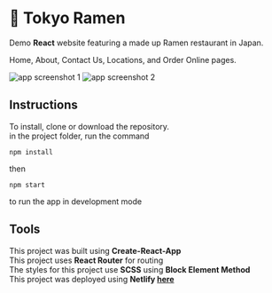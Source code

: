 # :ramen: Tokyo Ramen

Demo **React** website featuring a made up Ramen restaurant in Japan.  
  
Home, About, Contact Us, Locations, and Order Online pages.

![app screenshot 1](http://www.peterdurham.site/images/site-images/projects/tokyo-ramen.jpg)
![app screenshot 2](http://www.peterdurham.site/images/site-images/projects/tokyo-ramen2.png)

## Instructions

To install, clone or download the repository.  
in the project folder, run the command

`npm install`

then

`npm start`

to run the app in development mode

## Tools

This project was built using **Create-React-App**  
This project uses **React Router** for routing  
The styles for this project use **SCSS** using **Block Element Method**  
This project was deployed using **Netlify [here](https://quizzical-booth-96b3f2.netlify.com/)**
